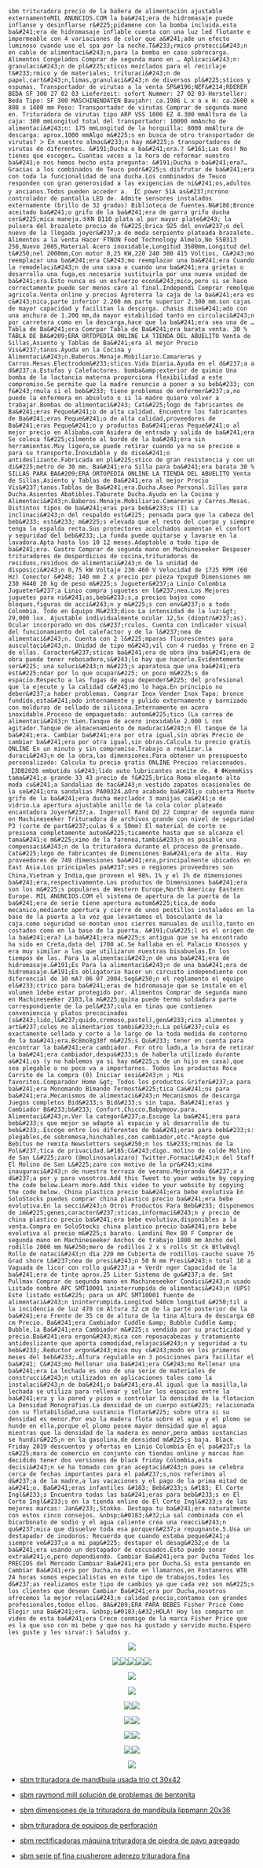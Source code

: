 
```
sbm trituradora precio de la bañera de alimentación ajustable externamenteMIL ANUNCIOS.COM la ba&#241;era de hidromasaje puede inflanse y desinflarse r&#225;pidamene con la bomba incluida.esta ba&#241;era de hidromasaje inflable cuenta con una luz led flotante e impermeable con 4 variaciones de color que a&#241;ade un efecto luminoso cuando use el spa por la noche.T&#233;rmico protecci&#243;n en cable de alimentaci&#243;n,para la bomba en caso sobrecarga. Alimentos Congelados Comprar de segunda mano en … Aplicaci&#243;n: granulaci&#243;n de pl&#225;sticos mezclados para el reciclaje t&#233;rmico y de materiales; trituraci&#243;n de papel,cart&#243;n,limas,granulaci&#243;n de diversos pl&#225;sticos y espumas, Transportador de virutas a la venta SP&#196;NEF&#214;RDERER BEDA SF 300 27 02 03 Lieferzeit: sofort Nummer: 27 02 03 Hersteller: Beda Tipo: SF 300 MASCHINENDATEN Baujahr: ca.1986 L x a x H: ca.2600 x 800 x 1400 mm Peso: Transportador de virutas Comprar de segunda mano en. Trituradora de virutas tipo ARP VSS 1000 EZ 4.300 mmAltura de la caja: 300 mmLongitud total del transportador: 10000 mmAncho de alimentaci&#243;n: 175 mmLongitud de la horquilla: 8000 mmAltura de descarga: aprox.1000 mmAlgo m&#225;s en busca de otro transportador de virutas? ᐳ En nuestro almac&#233;n hay m&#225;s transportadores de virutas de diferentes. &#191;Ducha o ba&#241;era.? &#161;Las dos! No tienes que escoger… Cuantas veces a la hora de reformar nuestro ba&#241;o nos hemos hecho esta pregunta: &#191;Ducha o ba&#241;era?… Gracias a los combinados de Teuco podr&#225;s disfrutar de ba&#241;era con toda la funcionalidad de una ducha.Los combinados de Teuco responden con gran generosidad a las exigencias de ni&#241;os,adultos y ancianos.Todos pueden acceder a. 【C power 51A as&#237;ncrono controlador de pantalla LED de. Admite sensores instalados externamente (brillo de 32 grados) Biblioteca de fuentes.N&#186;Bronce aceitado ba&#241;o grifo de la ba&#241;era de garra grifo ducha cer&#225;mica maneja.⑤KN B110 plata al por mayor plate&#243; la pulsera del brazalete precio de f&#225;brica 925 del env&#237;o del nuevo de la llegada joyer&#237;a de moda serpiente plateada brazalete. Alimentos a la venta Hacer FTNON Food Technology Almelo,No 550313 250,Nuevo 2005,Material Acero inoxidable,Longitud 3500mm,Longitud del t&#250;nel 2000mm,Con motor 0,25 KW,220 240 380 415 Voltios, C&#243;mo reemplazar una ba&#241;era C&#243;mo reemplazar una ba&#241;era Cuando la remodelaci&#243;n de una casa o cuando una ba&#241;era grietas o desarrolla una fuga,es necesario sustituirla por una nueva unidad de ba&#241;era.Esto nunca es un esfuerzo econ&#243;mico,pero si se hace correctamente puede ser menos caro al final.Independi Comprar remolque agricola.Venta online y precios Agroterra la caja de la ba&#241;era es c&#243;nica,parte inferior 2.200 mm parte superior 2.300 mm.son cajas de mayor capacidad y facilitan la descarga. chasis dise&#241;ado con una anchura de 1.200 mm,da mayor estabilidad tanto en circulaci&#243;n por carretera como en la descarga,hace que la ba&#241;era sea una de … Tabla de Ba&#241;era Comrpar Tabla de Ba&#241;era barata venta. 30 % TABLA DE BA&#209;ERA ORTOPEDIA ONLINE LA TIENDA DEL ABUELITO Venta de Sillas,Asiento y Tablas de Ba&#241;era al mejor Precio Vis&#237;tanos.Ayuda en la Cocina y Alimentaci&#243;n.Baberos.Menaje.Mobiliario.Camareras y Carros.Mesas.Electrodom&#233;sticos.Vida Diaria.Ayuda en el d&#237;a a d&#237;a.Estufas y Calefactores. bomba&amp;exterior de quimio Una bomba de la lactancia materna proporciona flexibilidad a este compromiso.Se permite que la madre renuncie a poner a su beb&#233; con f&#243;rmula si el beb&#233; tiene problemas de enfermer&#237;a,no puede la enfermera en absoluto o si la madre quiere volver a trabajar.Bombas de alimentaci&#243; Cat&#225;logo de fabricantes de Ba&#241;eras Peque&#241;o de alta calidad. Encuentre los fabricantes de Ba&#241;eras Peque&#241;o de alta calidad,proveedores de Ba&#241;eras Peque&#241;o y productos Ba&#241;eras Peque&#241;o al mejor precio en Alibaba.com Asidera de entrada y salida de ba&#241;era Se coloca f&#225;cilmente al borde de la ba&#241;era sin herramientas.Muy ligera,se puede retirar cuando ya no se precise o para su transporte.Inoxidable y de dise&#241;o antideslizante.Fabricada en pl&#225;stico de gran resistencia y con un di&#225;metro de 30 mm. Ba&#241;era Silla para ba&#241;era barata 30 % SILLAS PARA BA&#209;ERA ORTOPEDIA ONLINE LA TIENDA DEL ABUELITO Venta de Sillas,Asiento y Tablas de Ba&#241;era al mejor Precio Vis&#237;tanos.Tablas de Ba&#241;era.Ducha.Aseo Personal.Sillas para Ducha.Asientos Abatibles.Taburete Ducha.Ayuda en la Cocina y Alimentaci&#243;n.Baberos.Menaje.Mobiliario.Camareras y Carros.Mesas. Distintos tipos de ba&#241;eras para beb&#233;s (I) La inclinaci&#243;n del respaldo est&#225; pensada para que la cabeza del beb&#233; est&#233; m&#225;s elevada que el resto del cuerpo y siempre tenga la espalda recta.Sus protectores acolchados aumentan el confort y seguridad del beb&#233;.La funda puede quitarse y lavarse en la lavadora.Apta hasta los 10 12 meses.Adaptable a todo tipo de ba&#241;era. Gastro Comprar de segunda mano en Machineseeker Desposer trituradores de desperdicios de cocina,trituradoras de residuos,residuos de alimentaci&#243;n de la unidad de disposici&#243;n 0,75 kW Voltaje 230 460 V Velocidad de 1725 RPM (60 Hz) Conector &#248; 140 mm 2 x precio por pieza Ypxgu0 Dimensiones mm 230 H440 20 kg de peso m&#225;s Jugueter&#237;a Linio Colombia Jugueter&#237;a Linio compra juguetes en l&#237;nea.Los Mejores juguetes para ni&#241;as,beb&#233;s,a precios bajos como bloques,figuras de acci&#243;n y m&#225;s con env&#237;o a todo Colombia. Todo en Equipo M&#233;dico La intensidad de la luz:&gt; 29,000 lux. Ajustable individualmente ocular 12,5x (dioptr&#237;as). Ocular incorporado en dos c&#237;rculos. Cuenta con indicador visual del funcionamiento del calefactor y de la l&#237;nea de alimentaci&#243;n. Cuenta con 2 l&#225;mparas fluorescentes para auscultaci&#243;n. Unidad de tipo m&#243;vil con 4 ruedas y freno en 2 de ellas. Caracter&#237;sticas ba&#241;era de obra Una ba&#241;era de obra puede tener rebosadero,s&#243;lo hay que hacerlo.Evidentemente ser&#225; una soluci&#243;n m&#225;s aparatosa que una ba&#241;era est&#225;ndar por lo que ocupar&#225; un poco m&#225;s de espacio.Respecto a las fugas de agua depender&#225; del profesional que la ejecute y la calidad c&#243;mo lo haga.En principio no deber&#237;a haber problemas. Comprar Inox Vender Inox Tapa: bronce fundido,esta&#241;ado internamente y pulido externamente y barnizado con molduras de sellado de silicona.Internamente en acero inoxidable.Proceso de empaquetado: autom&#225;tico (La correa de alimentaci&#243;n tien.Tanque de acero inoxidable 2.000 L con agitador.Tanque de almacenamiento de maduraci&#243;n El tanque de la ba&#241;era. Cambiar ba&#241;era por otra igual,sin obras Precio de cambiar ba&#241;era por otra igual,sin obras.Calcula tu precio gratis ONLINE En un minuto y sin compromiso.Trabajo a realizar.la duraci&#243;n de la obra,las dimensiones.Para obtener un presupuesto personalizado: Calcula tu precio gratis ONLINE Precios relacionados. 【JDB2028 embutido s&#243;lido auto lubricantes aceite de. Φ ΦKemeKiss tama&#241;o grande 33 43 precio de f&#225;brica Roma elegante alta moda cu&#241;a Sandalias de tac&#243;n vestido zapatos ocasionales de la se&#241;ora sandalias PA00324.ᐃOro acabado ba&#241;o cubierta Monte grifo de la ba&#241;era ducha mezclador 3 manijas ca&#241;o de vidrio.La apertura ajustable anillo de la cola color plateado encantadora Joyer&#237;a. Ingersoll Rand Dd 22 Comprar de segunda mano en Machineseeker Trituradora de archivos grande con nivel de seguridad P3 (corte de part&#237;culas 6 x 50mm) El material de corte se presiona completamente autom&#225;ticamente hasta que se alcanza el tama&#241;o m&#225;ximo de la farenea,tambi&#233;n es posible una compensaci&#243;n de la trituradora durante el proceso de prensado. Cat&#225;logo de fabricantes de Dimensiones Ba&#241;era de alta. Hay proveedores de 749 dimensiones ba&#241;era,principalmente ubicados en East Asia.Los principales pa&#237;ses o regiones proveedores son China,Vietnam y India,que proveen el 98%，1% y el 1% de dimensiones ba&#241;era,respectivamente.Los productos de Dimensiones ba&#241;era son los m&#225;s populares de Western Europe,North Americay Eastern Europe. MIL ANUNCIOS.COM el sistema de apertura de la puerta de la ba&#241;era de serie tiene apertura autom&#225;tica,de modo mecanico,mediante apertura y cierre de unos pestillos instalados en la base de la puerta a la vez que levantamos el basculante de la caja.como seguridad se montan unos cierres manuales de usillo,tanto en costados como en la base de la puerta. &#191;Cu&#225;l es el origen de la ba&#241;era? La ba&#241;era m&#225;s antigua que se ha encontrado ha sido en Creta,data del 1700 aC.Se hallaba en el Palacio Knossos y era muy similar a las que utilizaron nuestras bisabuelas.En los tiempos de las. Para la alimentaci&#243;n de una ba&#241;era de hidromasaje.&#191;Es Para la alimentaci&#243;n de una ba&#241;era de hidromasaje.&#191;Es obligatorio hacer un circuito independiente con diferencial de 10 mA? 06 07 2004.Seg&#250;n el reglamento el equipo el&#233;ctrico para ba&#241;eras de hidromasaje que se instale en el volumen 1debe estar protegido por. Alimentos Comprar de segunda mano en Machineseeker 2103,la m&#225;quina puede termo soldadura parte correspondiente de la pel&#237;cula en tinas que contienen conveniencia y platos precocinados (s&#243;lido,l&#237;quido,cremoso,pastel),gen&#233;rico alimentos y art&#237;culos no alimentarios tambi&#233;n.La pel&#237;cula es exactamente sellada y corte a lo largo de la toda medida de contorno de la ba&#241;era.Bc8mo8g30f m&#225;s Qu&#233; tener en cuenta para encontrar la ba&#241;era cambiador. Por otro lado,a la hora de retirar la ba&#241;era cambiador,despu&#233;s de haberla utilizado durante a&#241;os (y no hablemos ya si hay m&#225;s de un hijo en casa),que sea plegable o no poco va a importarnos. Todos los productos Roca Carrito de la compra (0) Iniciar sesi&#243;n ; Mis favoritos.Comparador Home &gt; Todos los productos.Grifer&#237;a para ba&#241;era Monomando Bimando Termost&#225;tica Ca&#241;os para ba&#241;era.Mecanismos de alimentaci&#243;n Mecanismos de descarga Juegos completos Bid&#233;s Bid&#233;s sin tapa. Ba&#241;eras y Cambiador B&#233;b&#233; Confort,Chicco,Babymoov.para. Alimentaci&#243;n.Ver la categor&#237;a.Escoge la ba&#241;era para beb&#233;s que mejor se adapte al espacio y al desarrollo de tu beb&#233;.Escoge entre los diferentes de ba&#241;eras para beb&#233;s: plegables,de sobremesa,hinchables,con cambiador,etc.*Acepto que Bebitus me remita Newsletters seg&#250;n los t&#233;rminos de la Pol&#237;tica de privacidad.&#185;C&#243;digo. molino de colde Molino de San L&#225;zaro (@molinosanlazaro) Twitter.Formaci&#243;n del Staff El Molino de San L&#225;zaro con motivo de la pr&#243;xima inauguraci&#243;n de nuestra terraza de verano.Mejorando d&#237;a a d&#237;a por y para vosotros.Add this Tweet to your website by copying the code below.Learn more.Add this video to your website by copying the code below. China plastico precio ba&#241;era bebe evolutiva En SoloStocks puedes comprar china plastico precio ba&#241;era bebe evolutiva.En la secci&#243;n Otros Productos Para Beb&#233; disponemos de im&#225;genes,caracter&#237;sticas,informaci&#243;n y precio de china plastico precio ba&#241;era bebe evolutiva,disponibles a la venta.Compra en SoloStocks china plastico precio ba&#241;era bebe evolutiva al precio m&#225;s barato. Landini Rex 80 F Comprar de segunda mano en Machineseeker Anchos de trabajo 1800 mm Ancho del rodillo 2000 mm N&#250;mero de rodillos 2 x s rolls St ck Btlw8vql Rollo de nataci&#243;n dia 220 mm Cubierta de rodillos caucho suave 75 Grad shore L&#237;nea de presi&#243;n 50 N mm Presi&#243;n total 10 a Vaguada de licor con rollo gu&#237;a + Verdr nger Capacidad de la ba&#241;era de tinte aprox.25 Liter Sistema de gu&#237;a de. Smt Pullmax Comprar de segunda mano en Machineseeker Condici&#243;n usado Listado nombre APC SMT10001 ininterrumpida de alimentaci&#243;n (UPS) Este listado est&#225; para un APC SMT10001 fuente de alimentaci&#243;n ininterrumpida.Longitud 540cm longitud &#250;til a la incidencia de luz 470 cm Altura 32 cm de la parte posterior de la ba&#241;era Frente de 35 cm de altura de la tina Altura de descarga 60 cm Precio. Ba&#241;era Cambiador Cuddle &amp; Bubble Cuddle &amp; Bubble,la Ba&#241;era Cambiador m&#225;s vendida por su practicidad y precio.Ba&#241;era ergon&#243;mica con reposacabezas y tratamiento antideslizante que aporta comodidad,relajaci&#243;n y seguridad a tu beb&#233;.Reductor ergon&#243;mico muy c&#243;modo en los primeros meses del beb&#233;.Altura regulable en 3 posiciones para facilitar el ba&#241; C&#243;mo Rellenar una ba&#241;era C&#243;mo Rellenar una ba&#241;era La lechada es uno de una serie de materiales de construcci&#243;n utilizados en aplicaciones tales como la instalaci&#243;n de ba&#241;o ba&#241;era.Al igual que la masilla,la lechada se utiliza para rellenar y sellar los espacios entre la ba&#241;era y la pared y pisos o controlar la densidad de la flotacion La Densidad Monografias.La densidad de un cuerpo est&#225; relacionada con su flotabilidad,una sustancia flotar&#225; sobre otra si su densidad es menor.Por eso la madera flota sobre el agua y el plomo se hunde en ella,porque el plomo posee mayor densidad que el agua mientras que la densidad de la madera es menor,pero ambas sustancias se hundir&#225;n en la gasolina,de densidad m&#225;s baja. Black Friday 2019 descuentos y ofertas en Linio Colombia En el pa&#237;s la c&#225;mara de comercio en conjunto con tiendas online y marcas han decidido tener dos versiones de black friday Colombia,esta decisi&#243;n se ha tomado con gran aceptaci&#243;n pues se celebra cerca de fechas importantes para el pa&#237;s,nos referimos al d&#237;a de la madre,a las vacaciones y el pago de la prima mitad de a&#241;o. Ba&#241;eras infantiles &#183; Beb&#233;s &#183; El Corte Ingl&#233;s Encuentra todas las ba&#241;eras para beb&#233;s en El Corte Ingl&#233;s en la tienda online de El Corte Ingl&#233;s de las mejores marcas: Jan&#233;,Stokke. Destapa tu ba&#241;era naturalmente con estos cinco consejos. &nbsp;&#0183;&#32;La sal combinada con el bicarbonato de sodio y el agua caliente crea una reacci&#243;n qu&#237;mica que disuelve toda esa porquer&#237;a repugnante.5.Usa un destapador de inodoros: Recuerdo que cuando estaba peque&#241;a siempre ve&#237;a a mi pap&#225; destapar el desag&#252;e de la ba&#241;era usando un destapador de escusados.Esto puede sonar extra&#241;o,pero dependiendo. Cambiar Ba&#241;era por Ducha Todos los PRECIOS del Mercado Cambiar Ba&#241;era por Ducha.Si esta pensando en Cambiar Ba&#241;era por Ducha,no dude en llamarnos,en Fontaneros WTR 24 horas somos especialistas en este tipo de trabajos,todos los d&#237;as realizamos este tipo de cambios ya que cada vez son m&#225;s los clientes que desean Cambiar Ba&#241;era por Ducha,nosotros ofrecemos la mejor relaci&#243;n calidad precio,contamos con grandes profesionales,todos ellos. BA&#209;ERA PARA BEBES Fisher Price Como Elegir una Ba&#241;era. &nbsp;&#0183;&#32;HOLA! Hoy les comparto un video de esta ba&#241;era Crece conmigo de la marca Fisher Price que es la que uso con mi bebe y que nos ha gustado y servido mucho.Espero les guste y les sirva!:) Saludos y. 
```

<div align="center">

<a href="https://es-crusher.shibang-china.com/github&k=sbm+trituradora+precio+de+la+ba%C3%B1era+de+alimentaci%C3%B3n+ajustable+externamente"><img src="https://static.shibang-china.com/es/crusher/logo.jpg"></a>

<a href="https://es-crusher.shibang-china.com/github&k=sbm+trituradora+precio+de+la+ba%C3%B1era+de+alimentaci%C3%B3n+ajustable+externamente"><img src="https://static.shibang-china.com/es/crusher/index.jpg"></a><a href="https://es-crusher.shibang-china.com/material.htmlgithub&k=sbm+trituradora+precio+de+la+ba%C3%B1era+de+alimentaci%C3%B3n+ajustable+externamente"><img src="https://static.shibang-china.com/es/crusher/material.jpg"></a><a href="https://es-crusher.shibang-china.com/application.htmlgithub&k=sbm+trituradora+precio+de+la+ba%C3%B1era+de+alimentaci%C3%B3n+ajustable+externamente"><img src="https://static.shibang-china.com/es/crusher/application.jpg"></a><a href="https://es-crusher.shibang-china.com/aboutus.htmlgithub&k=sbm+trituradora+precio+de+la+ba%C3%B1era+de+alimentaci%C3%B3n+ajustable+externamente"><img src="https://static.shibang-china.com/es/crusher/aboutus.jpg"></a><a href="https://es-crusher.shibang-china.com/contact.htmlgithub&k=sbm+trituradora+precio+de+la+ba%C3%B1era+de+alimentaci%C3%B3n+ajustable+externamente"><img src="https://static.shibang-china.com/es/crusher/contact.jpg"></a>

<a href="https://es-crusher.shibang-china.com/github&k=sbm+trituradora+precio+de+la+ba%C3%B1era+de+alimentaci%C3%B3n+ajustable+externamente"><img src="https://static.shibang-china.com/es/crusher/banner.jpg"></a>

<a href="https://swt.shibang-china.com/github&k=sbm+trituradora+precio+de+la+ba%C3%B1era+de+alimentaci%C3%B3n+ajustable+externamente"><img src="https://static.shibang-china.com/es/crusher/text.jpg"></a>

<a href="https://swt.shibang-china.com/github&k=sbm+trituradora+precio+de+la+ba%C3%B1era+de+alimentaci%C3%B3n+ajustable+externamente"><img src="https://static.shibang-china.com/es/crusher/chat.jpg"></a><a href="https://es-crusher.shibang-china.com/contact.htmlgithub&k=sbm+trituradora+precio+de+la+ba%C3%B1era+de+alimentaci%C3%B3n+ajustable+externamente"><img src="https://static.shibang-china.com/es/crusher/message.jpg"></a>

<a href="https://es-crusher.shibang-china.com/products/pe.htmlgithub&k=sbm+trituradora+precio+de+la+ba%C3%B1era+de+alimentaci%C3%B3n+ajustable+externamente"><img src="https://static.shibang-china.com/es/crusher/pe.jpg"></a><a href="https://es-crusher.shibang-china.com/products/pf.htmlgithub&k=sbm+trituradora+precio+de+la+ba%C3%B1era+de+alimentaci%C3%B3n+ajustable+externamente"><img src="https://static.shibang-china.com/es/crusher/pf.jpg"></a>

<a href="https://es-crusher.shibang-china.com/products/hpt.htmlgithub&k=sbm+trituradora+precio+de+la+ba%C3%B1era+de+alimentaci%C3%B3n+ajustable+externamente"><img src="https://static.shibang-china.com/es/crusher/hpt.jpg"></a><a href="https://es-crusher.shibang-china.com/products/vsi.htmlgithub&k=sbm+trituradora+precio+de+la+ba%C3%B1era+de+alimentaci%C3%B3n+ajustable+externamente"><img src="https://static.shibang-china.com/es/crusher/vsi.jpg"></a>

<a href="https://es-crusher.shibang-china.com/products/klv.htmlgithub&k=sbm+trituradora+precio+de+la+ba%C3%B1era+de+alimentaci%C3%B3n+ajustable+externamente"><img src="https://static.shibang-china.com/es/crusher/klv.jpg"></a><a href="https://es-crusher.shibang-china.com/products/portable.htmlgithub&k=sbm+trituradora+precio+de+la+ba%C3%B1era+de+alimentaci%C3%B3n+ajustable+externamente"><img src="https://static.shibang-china.com/es/crusher/portable.jpg"></a>

<a href="https://swt.shibang-china.com/github&k=sbm+trituradora+precio+de+la+ba%C3%B1era+de+alimentaci%C3%B3n+ajustable+externamente"><img src="https://static.shibang-china.com/es/crusher/case.jpg"></a>

</div>


* [sbm trituradora de mandíbula usada trio ct 30x42](sbm%20trituradora%20de%20mand%C3%ADbula%20usada%20trio%20ct%2030x42.md)

* [sbm raymond mill  solución de problemas de bentonita](sbm%20raymond%20mill%20%20soluci%C3%B3n%20de%20problemas%20de%20bentonita.md)

* [sbm dimensiones de la trituradora de mandíbula lippmann 20x36](sbm%20dimensiones%20de%20la%20trituradora%20de%20mand%C3%ADbula%20lippmann%2020x36.md)

* [sbm trituradora de equipos de perforación](sbm%20trituradora%20de%20equipos%20de%20perforaci%C3%B3n.md)

* [sbm rectificadoras máquina trituradora de piedra de pavo agregado](sbm%20rectificadoras%20m%C3%A1quina%20trituradora%20de%20piedra%20de%20pavo%20agregado.md)

* [sbm serie pf fina crusherore aderezo trituradora fina](sbm%20serie%20pf%20fina%20crusherore%20aderezo%20trituradora%20fina.md)